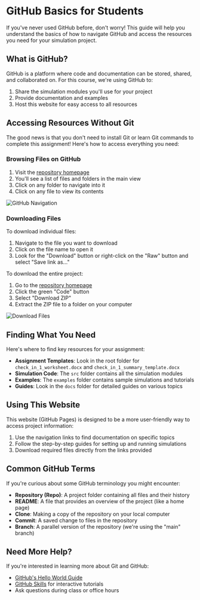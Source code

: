 # GitHub Basics for Students

If you've never used GitHub before, don't worry! This guide will help you understand the basics of how to navigate GitHub and access the resources you need for your simulation project.

## What is GitHub?

GitHub is a platform where code and documentation can be stored, shared, and collaborated on. For this course, we're using GitHub to:

1. Share the simulation modules you'll use for your project
2. Provide documentation and examples
3. Host this website for easy access to all resources

## Accessing Resources Without Git

The good news is that you don't need to install Git or learn Git commands to complete this assignment! Here's how to access everything you need:

### Browsing Files on GitHub

1. Visit the [repository homepage](https://github.com/actonbp/352-agent-project)
2. You'll see a list of files and folders in the main view
3. Click on any folder to navigate into it
4. Click on any file to view its contents

![GitHub Navigation](images/github_navigation.png)

### Downloading Files

To download individual files:

1. Navigate to the file you want to download
2. Click on the file name to open it
3. Look for the "Download" button or right-click on the "Raw" button and select "Save link as..."

To download the entire project:

1. Go to the [repository homepage](https://github.com/actonbp/352-agent-project)
2. Click the green "Code" button
3. Select "Download ZIP"
4. Extract the ZIP file to a folder on your computer

![Download Files](images/github_download.png)

## Finding What You Need

Here's where to find key resources for your assignment:

- **Assignment Templates**: Look in the root folder for `check_in_1_worksheet.docx` and `check_in_1_summary_template.docx`
- **Simulation Code**: The `src` folder contains all the simulation modules
- **Examples**: The `examples` folder contains sample simulations and tutorials
- **Guides**: Look in the `docs` folder for detailed guides on various topics

## Using This Website

This website (GitHub Pages) is designed to be a more user-friendly way to access project information:

1. Use the navigation links to find documentation on specific topics
2. Follow the step-by-step guides for setting up and running simulations
3. Download required files directly from the links provided

## Common GitHub Terms

If you're curious about some GitHub terminology you might encounter:

- **Repository (Repo)**: A project folder containing all files and their history
- **README**: A file that provides an overview of the project (like a home page)
- **Clone**: Making a copy of the repository on your local computer
- **Commit**: A saved change to files in the repository
- **Branch**: A parallel version of the repository (we're using the "main" branch)

## Need More Help?

If you're interested in learning more about Git and GitHub:

- [GitHub's Hello World Guide](https://guides.github.com/activities/hello-world/)
- [GitHub Skills](https://skills.github.com/) for interactive tutorials
- Ask questions during class or office hours 